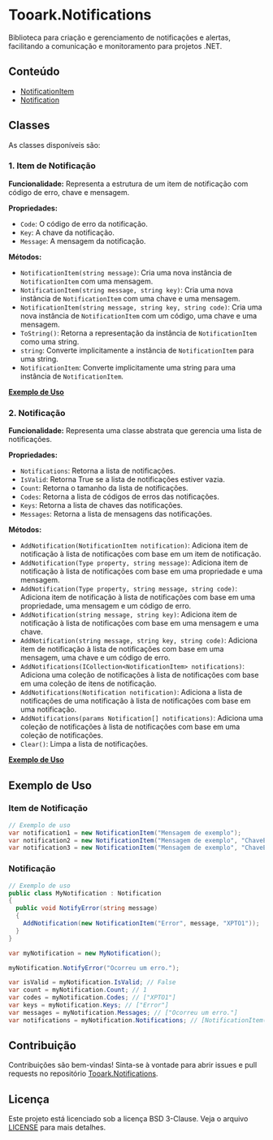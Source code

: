 # Tooark.Notifications

Biblioteca para criação e gerenciamento de notificações e alertas, facilitando a comunicação e monitoramento para projetos .NET.

## Conteúdo

- [NotificationItem](#1-item-de-notificação)
- [Notification](#2-notificação)

## Classes

As classes disponíveis são:

### 1. Item de Notificação

**Funcionalidade:**
Representa a estrutura de um item de notificação com código de erro, chave e mensagem.

**Propriedades:**

- `Code`: O código de erro da notificação.
- `Key`: A chave da notificação.
- `Message`: A mensagem da notificação.

**Métodos:**

- `NotificationItem(string message)`: Cria uma nova instância de `NotificationItem` com uma mensagem.
- `NotificationItem(string message, string key)`: Cria uma nova instância de `NotificationItem` com uma chave e uma mensagem.
- `NotificationItem(string message, string key, string code)`: Cria uma nova instância de `NotificationItem` com um código, uma chave e uma mensagem.
- `ToString()`: Retorna a representação da instância de `NotificationItem` como uma string.
- `string`: Converte implicitamente a instância de `NotificationItem` para uma string.
- `NotificationItem`: Converte implicitamente uma string para uma instância de `NotificationItem`.

[**Exemplo de Uso**](#item-de-notificação)

### 2. Notificação

**Funcionalidade:**
Representa uma classe abstrata que gerencia uma lista de notificações.

**Propriedades:**

- `Notifications`: Retorna a lista de notificações.
- `IsValid`: Retorna True se a lista de notificações estiver vazia.
- `Count`: Retorna o tamanho da lista de notificações.
- `Codes`: Retorna a lista de códigos de erros das notificações.
- `Keys`: Retorna a lista de chaves das notificações.
- `Messages`: Retorna a lista de mensagens das notificações.

**Métodos:**

- `AddNotification(NotificationItem notification)`: Adiciona item de notificação à lista de notificações com base em um item de notificação.
- `AddNotification(Type property, string message)`: Adiciona item de notificação à lista de notificações com base em uma propriedade e uma mensagem.
- `AddNotification(Type property, string message, string code)`: Adiciona item de notificação à lista de notificações com base em uma propriedade, uma mensagem e um código de erro.
- `AddNotification(string message, string key)`: Adiciona item de notificação à lista de notificações com base em uma mensagem e uma chave.
- `AddNotification(string message, string key, string code)`: Adiciona item de notificação à lista de notificações com base em uma mensagem, uma chave e um código de erro.
- `AddNotifications(ICollection<NotificationItem> notifications)`: Adiciona uma coleção de notificações à lista de notificações com base em uma coleção de itens de notificação.
- `AddNotifications(Notification notification)`: Adiciona a lista de notificações de uma notificação à lista de notificações com base em uma notificação.
- `AddNotifications(params Notification[] notifications)`: Adiciona uma coleção de notificações à lista de notificações com base em uma coleção de notificações.
- `Clear()`: Limpa a lista de notificações.

[**Exemplo de Uso**](#notificação)

## Exemplo de Uso

### Item de Notificação

```csharp
// Exemplo de uso
var notification1 = new NotificationItem("Mensagem de exemplo");
var notification2 = new NotificationItem("Mensagem de exemplo", "ChaveExemplo");
var notification3 = new NotificationItem("Mensagem de exemplo", "ChaveExemplo", "T.ERR");
```

### Notificação

```csharp
// Exemplo de uso
public class MyNotification : Notification
{
  public void NotifyError(string message)
  {
    AddNotification(new NotificationItem("Error", message, "XPTO1"));
  }
}

var myNotification = new MyNotification();

myNotification.NotifyError("Ocorreu um erro.");

var isValid = myNotification.IsValid; // False
var count = myNotification.Count; // 1
var codes = myNotification.Codes; // ["XPTO1"]
var keys = myNotification.Keys; // ["Error"]
var messages = myNotification.Messages; // ["Ocorreu um erro."]
var notifications = myNotification.Notifications; // [NotificationItem("Error", "Ocorreu um erro.", "XPTO1")]
```

## Contribuição

Contribuições são bem-vindas! Sinta-se à vontade para abrir issues e pull requests no repositório [Tooark.Notifications](https://github.com/Tooark/tooark).

## Licença

Este projeto está licenciado sob a licença BSD 3-Clause. Veja o arquivo [LICENSE](../LICENSE) para mais detalhes.
